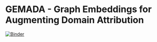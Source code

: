 # GEMADA - Graph Embeddings for Augmenting Domain Attribution

[![Binder](https://mybinder.org/badge_logo.svg)](https://mybinder.org/v2/gh/rg7822/gemada/HEAD?labpath=gemada.ipynb)
